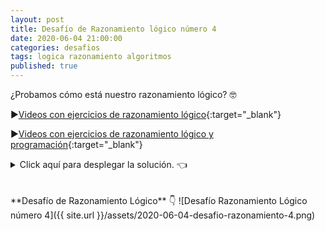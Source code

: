 ```yaml
---
layout: post
title: Desafío de Razonamiento lógico número 4
date: 2020-06-04 21:00:00
categories: desafios
tags: logica razonamiento algoritmos
published: true
---
```

¿Probamos cómo está nuestro razonamiento lógico? 🤓

▶️[Videos con ejercicios de razonamiento lógico](https://youtu.be/wv1VFXgZbV0){:target="_blank"}

▶️[Videos con ejercicios de razonamiento lógico y programación](https://youtu.be/DqXFtylWI10){:target="_blank"}

<details><summary>Click aquí para desplegar la solución. 👈</summary>
<br />✅ La respuesta correcta es la d).
<br />
<br />✏️ Explicación: la palabra "Bingo" sólo aparece en la segunda oración. La palabra "ba" es la única de la segunda oración que no se repite en ninguna otra.
<br />
<div markdown="1">![Solución al desafío]({{ site.url }}/assets/2020-06-04-desafio-razonamiento-4-solucion.png)
  </div></details>

<br />
<br />
**Desafío de Razonamiento Lógico** 👇
![Desafío Razonamiento Lógico número 4]({{ site.url }}/assets/2020-06-04-desafio-razonamiento-4.png)
